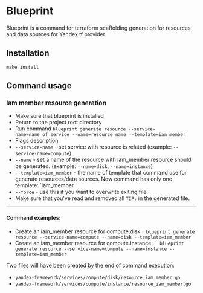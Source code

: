 # Blueprint

Blueprint is a command for terraform scaffolding generation for resources and data sources for Yandex tf provider.

## Installation

`make install`


## Command usage

### Iam member resource generation

 * Make sure that blueprint is installed
 * Return to the project root directory
 * Run command `blueprint generate resource --service-name=name_of_service --name=resource_name --template=iam_member`
 * Flags description:
 * `--service-name` - set service with resource is related (example: `--service-name=compute`)
 * `--name` - set a name of the resource with iam_member resource should be generated. (example: `--name=disk`, `--name=instance`)
 * `--template=iam_member` - the name of template that command use for generate resources/data sources. Now command has only one template: `iam_member
 * `--force` - use this if you want to overwrite exiting file.
 * Make sure that you've read and removed all `TIP:` in the generated file.

--- 

#### Command examples:
* Create an iam_member resource for compute.disk: ``` blueprint generate resource --service-name=compute --name=disk --template=iam_member```
* Create an iam_member resource for compute.instance: ```  blueprint generate resource --service-name=compute --name=instance --template=iam_member```

Two files will have been created by the end of command execution: 
* `yandex-framework/services/compute/disk/resource_iam_member.go` 
* `yandex-framework/services/compute/instance/resource_iam_member.go`

